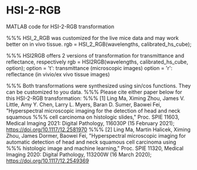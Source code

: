 # HSI-2-RGB
MATLAB code for HSI-2-RGB transformation

%%% HSI_2_RGB was customized for the live mice data and may work better on in vivo tissue. 
rgb = HSI_2_RGB(wavelengths, calibrated_hs_cube);


%%% HSI2RGB offers 2 versions of transformation for transmittance and reflectance, respectively
rgb = HSI2RGB(wavelengths, calibrated_hs_cube, option);
option = 't': transmittance (microscopic images)
option = 'r': reflectance (in vivio/ex vivo tissue images)

%%% Both transformations were synthesized using sin/cos functions. They can be customized to you data.
%%% Please cite either paper below for this HSI-2-RGB transformation:
%%% [1] Ling Ma, Ximing Zhou, James V. Little, Amy Y. Chen, Larry L. Myers, Baran D. Sumer, Baowei Fei, "Hyperspectral microscopic imaging for the detection of head and neck squamous %%% cell carcinoma on histologic slides," Proc. SPIE 11603, Medical Imaging 2021: Digital Pathology, 116030P (15 February 2021); https://doi.org/10.1117/12.2581970
%%% [2] Ling Ma, Martin Halicek, Ximing Zhou, James Dormer, Baowei Fei, "Hyperspectral microscopic imaging for automatic detection of head and neck squamous cell carcinoma using 
%%% histologic image and machine learning," Proc. SPIE 11320, Medical Imaging 2020: Digital Pathology, 113200W (16 March 2020); https://doi.org/10.1117/12.2549369
